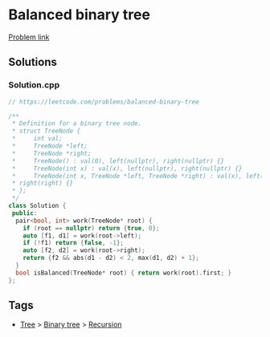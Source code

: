 # Balanced binary tree

[Problem link](https://leetcode.com/problems/balanced-binary-tree)

## Solutions


### Solution.cpp
```cpp
// https://leetcode.com/problems/balanced-binary-tree

/**
 * Definition for a binary tree node.
 * struct TreeNode {
 *     int val;
 *     TreeNode *left;
 *     TreeNode *right;
 *     TreeNode() : val(0), left(nullptr), right(nullptr) {}
 *     TreeNode(int x) : val(x), left(nullptr), right(nullptr) {}
 *     TreeNode(int x, TreeNode *left, TreeNode *right) : val(x), left(left),
 * right(right) {}
 * };
 */
class Solution {
 public:
  pair<bool, int> work(TreeNode* root) {
    if (root == nullptr) return {true, 0};
    auto [f1, d1] = work(root->left);
    if (!f1) return {false, -1};
    auto [f2, d2] = work(root->right);
    return {f2 && abs(d1 - d2) < 2, max(d1, d2) + 1};
  }
  bool isBalanced(TreeNode* root) { return work(root).first; }
};
```
## Tags

* [Tree](/Collections/tree.md#tree) > [Binary tree](/Collections/tree.md#binary-tree) > [Recursion](/Collections/tree.md#recursion)
